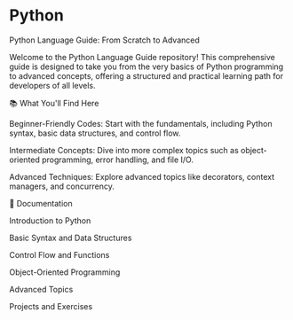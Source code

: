 # Python
Python Language Guide: From Scratch to Advanced 

Welcome to the Python Language Guide repository! This comprehensive guide is designed to take you from the very basics of Python programming to advanced concepts, offering a structured and practical learning path for developers of all levels.

📚 What You'll Find Here

Beginner-Friendly Codes: Start with the fundamentals, including Python syntax, basic data structures, and control flow.

Intermediate Concepts: Dive into more complex topics such as object-oriented programming, error handling, and file I/O.

Advanced Techniques: Explore advanced topics like decorators, context managers, and concurrency.


📖 Documentation

Introduction to Python

Basic Syntax and Data Structures

Control Flow and Functions

Object-Oriented Programming

Advanced Topics

Projects and Exercises
